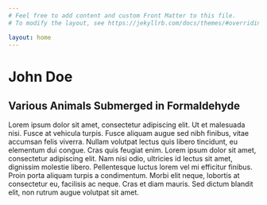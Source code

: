 ```yaml
---
# Feel free to add content and custom Front Matter to this file.
# To modify the layout, see https://jekyllrb.com/docs/themes/#overriding-theme-defaults

layout: home
---
```


# John Doe
## Various Animals Submerged in Formaldehyde

Lorem ipsum dolor sit amet, consectetur adipiscing elit. Ut et malesuada nisi. Fusce at vehicula turpis. Fusce aliquam augue sed nibh finibus, vitae accumsan felis viverra. Nullam volutpat lectus quis libero tincidunt, eu elementum dui congue. Cras quis feugiat enim. Lorem ipsum dolor sit amet, consectetur adipiscing elit. Nam nisi odio, ultricies id lectus sit amet, dignissim molestie libero. Pellentesque luctus lorem vel mi efficitur finibus. Proin porta aliquam turpis a condimentum. Morbi elit neque, lobortis at consectetur eu, facilisis ac neque. Cras et diam mauris. Sed dictum blandit elit, non rutrum augue volutpat sit amet.

